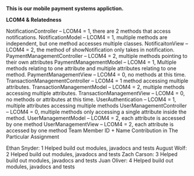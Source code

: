 **This is our mobile payment systems appliction.**

**LCOM4 & Relatedness**

NotificationController – LCOM4 = 1, there are 2 methods that access notifications. 
NotificationModel – LCOM4 = 1, multiple methods are independent, but one method accesses multiple classes.
NotificaitonView – LCOM4 = 2, the method of showNotification only takes in notification.
PaymentManagementController – LCOM4 = 2, multiple methods pointing to their own attributes
PaymentManagementModel – LCOM4 = 1, Multiple methods relating to one attribute and multiple attributes relating to one method.
PaymentManagementView – LCOM4 = 0, no methods at this time.
TransactionManagementController – LCOM4 = 1 method accessing multiple attributes.
TransactionManagementModel – LCOM4 = 2, multiple methods accessing multiple attributes.
TransactionManagementView – LCOM4 = 0, no methods or attributes at this time.
UserAuthentication – LCOM4 = 1, multiple attributes accessing multiple methods
UserManagementController – LCOM4 = 0, multiple methods only accessing a single attribute inside the method.
UserManagementModel – LCOM4 = 2, each attribute is accessed by one method
UserManagementView – LCOM4 = 2, each attribute is accessed by one method
Team Member ID + Name	Contribution in The Particular Assignment



Ethan Snyder: 1 Helped build out modules, javadocs and tests
August Wolf: 2 Helped build out modules, javadocs and tests
Zach Carson: 3	Helped build out modules, javadocs and tests
Juan Oliver: 4	Helped build out modules, javadocs and tests

